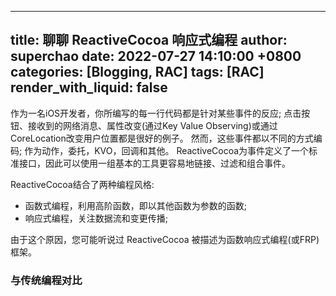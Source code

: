 
---
title: 聊聊 ReactiveCocoa 响应式编程
author: superchao
date: 2022-07-27 14:10:00 +0800
categories: [Blogging, RAC]
tags: [RAC]
render_with_liquid: false
---

作为一名iOS开发者，你所编写的每一行代码都是针对某些事件的反应; 点击按钮、接收到的网络消息、属性改变(通过Key Value Observing)或通过CoreLocation改变用户位置都是很好的例子。 然而，这些事件都以不同的方式编码; 作为动作，委托，KVO，回调和其他。 ReactiveCocoa为事件定义了一个标准接口，因此可以使用一组基本的工具更容易地链接、过滤和组合事件。  

ReactiveCocoa结合了两种编程风格:  
* 函数式编程，利用高阶函数，即以其他函数为参数的函数;
* 响应式编程，关注数据流和变更传播;

由于这个原因，您可能听说过 ReactiveCocoa 被描述为函数响应式编程(或FRP)框架。  

### 与传统编程对比
